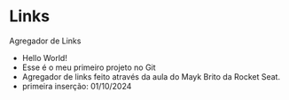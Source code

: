 # Links
Agregador de Links
- Hello World!
- Esse é o meu primeiro projeto no Git
- Agregador de links feito através da aula do Mayk Brito da Rocket Seat.
- primeira inserção: 01/10/2024
